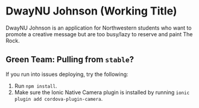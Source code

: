 # DwayNU Johnson (Working Title)
DwayNU Johnson is an application for Northwestern students who want to promote a creative message but are too busy/lazy to reserve and paint The Rock.

## Green Team: Pulling from `stable`?
If you run into issues deploying, try the following:
1. Run `npm install`.
2. Make sure the Ionic Native Camera plugin is installed by running `ionic plugin add cordova-plugin-camera`.
